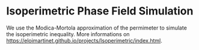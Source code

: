 # Isoperimetric Phase Field Simulation

We use the Modica-Mortola approximation of the permimeter to simulate the isoperimetric inequality. 
More informations on https://eloimartinet.github.io/projects/Isoperimetric/index.html.